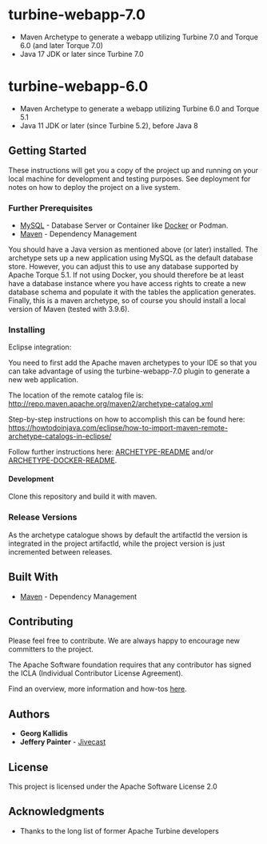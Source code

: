 # turbine-webapp-7.0

* Maven Archetype to generate a webapp utilizing Turbine 7.0 and Torque 6.0 (and later Torque 7.0)
* Java 17 JDK or later since Turbine 7.0

# turbine-webapp-6.0

* Maven Archetype to generate a webapp utilizing Turbine 6.0 and Torque 5.1
* Java 11 JDK or later (since Turbine 5.2), before Java 8

## Getting Started

These instructions will get you a copy of the project up and running on your local machine for development and testing purposes. See deployment for notes on how to deploy the project on a live system.

### Further Prerequisites

* [MySQL](https://www.mysql.com/) - Database Server or Container like [Docker](https://docs.docker.com/get-docker/) or Podman.
* [Maven](https://maven.apache.org/) - Dependency Management

You should have a Java version as mentioned above (or later) installed.  The archetype sets up a new application using MySQL as the default database store.  However, you can adjust this to use any database supported by Apache Torque 5.1. If not using Docker, you should therefore be at least have a database instance where you have access rights to create a new database schema and populate it with the tables the application generates.  Finally, this is a maven archetype, so of course you should install a local version of Maven (tested with 3.9.6). 


### Installing

Eclipse integration:

You need to first add the Apache maven archetypes to your IDE so that you can take advantage of using the turbine-webapp-7.0 plugin to generate a new web application.

The location of the remote catalog file is: http://repo.maven.apache.org/maven2/archetype-catalog.xml 

Step-by-step instructions on how to accomplish this can be found here: https://howtodoinjava.com/eclipse/how-to-import-maven-remote-archetype-catalogs-in-eclipse/

Follow further instructions here: [ARCHETYPE-README](src/main/resources/archetype-resources/docs/README.md) and/or  [ARCHETYPE-DOCKER-README](src/main/resources/archetype-resources/docs/DOCKER-README.md).


#### Development

Clone this repository and build it with maven. 

### Release Versions

As the archetype catalogue shows by default the artifactId the version is integrated in the project artifactId, while the project version is just incremented between releases.

## Built With

* [Maven](https://maven.apache.org/) - Dependency Management

## Contributing

Please feel free to contribute. We are always happy to encourage new committers to the project. 

The Apache Software foundation requires that any contributor has signed the ICLA (Individual Contributor License Agreement).

Find an overview, more information and how-tos [here](http://www.apache.org/licenses/contributor-agreements.html#clas).

## Authors

* **Georg Kallidis** 
* **Jeffery Painter** -  [Jivecast](https://jivecast.com)

## License

This project is licensed under the Apache Software License 2.0

## Acknowledgments

* Thanks to the long list of former Apache Turbine developers
